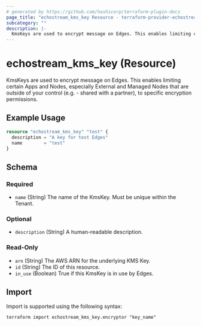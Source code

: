 ```yaml
---
# generated by https://github.com/hashicorp/terraform-plugin-docs
page_title: "echostream_kms_key Resource - terraform-provider-echostream"
subcategory: ""
description: |-
  KmsKeys are used to encrypt message on Edges. This enables limiting certain Apps and Nodes, especially External and Managed Nodes that are outside of your control (e.g. - shared with a partner), to specific encryption permissions.
---
```


# echostream_kms_key (Resource)

KmsKeys are used to encrypt message on Edges. This enables limiting certain Apps and Nodes, especially External and Managed Nodes that are outside of your control (e.g. - shared with a partner), to specific encryption permissions.

## Example Usage

```terraform
resource "echostream_kms_key" "test" {
  description = "A key for test Edges"
  name        = "test"
}
```

<!-- schema generated by tfplugindocs -->
## Schema

### Required

- `name` (String) The name of the KmsKey. Must be unique within the Tenant.

### Optional

- `description` (String) A human-readable description.

### Read-Only

- `arn` (String) The AWS ARN for the underlying KMS Key.
- `id` (String) The ID of this resource.
- `in_use` (Boolean) True if this KmsKey is in use by Edges.

## Import

Import is supported using the following syntax:

```shell
terraform import echostream_kms_key.encryptor "key_name"
```
